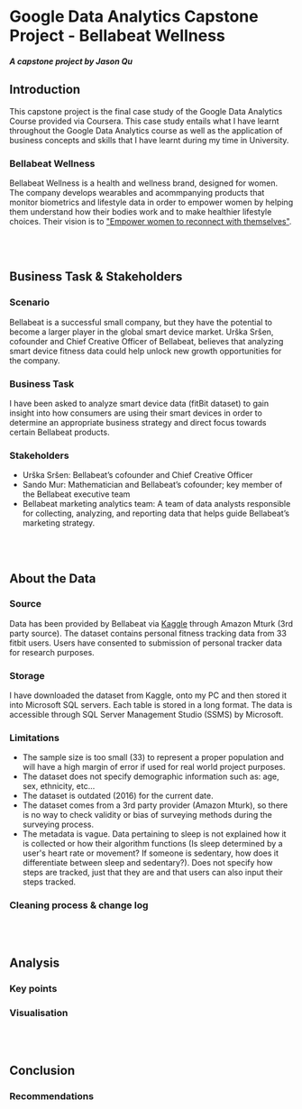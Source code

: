 # Google Data Analytics Capstone Project - Bellabeat Wellness
##### A capstone project by Jason Qu 
## Introduction 
This capstone project is the final case study of the Google Data Analytics Course provided via Coursera. This case study entails what I have learnt throughout the Google Data Analytics course as well as the application of business concepts and skills that I have learnt during my time in University.

### Bellabeat Wellness
Bellabeat Wellness is a health and wellness brand, designed for women. The company develops wearables and acommpanying products that monitor biometrics and lifestyle data in order to empower women by helping them understand how their bodies work and to make healthier lifestyle choices. Their vision is to ["Empower women to reconnect with themselves"](https://bellabeat.com/about/). 

<br/><br/>
## Business Task & Stakeholders
### Scenario
Bellabeat is a successful small company, but they have the potential to become a larger player in the
global smart device market. Urška Sršen, cofounder and Chief Creative Officer of Bellabeat, believes that analyzing smart
device fitness data could help unlock new growth opportunities for the company. 

### Business Task
I have been asked to analyze smart device data (fitBit dataset) to gain insight into how consumers are using their smart devices in order to determine an appropriate business strategy and direct focus towards certain Bellabeat products.

### Stakeholders
- Urška Sršen: Bellabeat’s cofounder and Chief Creative Officer
- Sando Mur: Mathematician and Bellabeat’s cofounder; key member of the Bellabeat executive team
- Bellabeat marketing analytics team: A team of data analysts responsible for collecting, analyzing, and reporting data that helps guide Bellabeat’s marketing strategy.

<br/><br/>
## About the Data
### Source
Data has been provided by Bellabeat via [Kaggle](https://www.kaggle.com/datasets/arashnic/fitbit) through Amazon Mturk (3rd party source). The dataset contains personal fitness tracking data from 33 fitbit users. Users have consented to submission of personal tracker data for research purposes.

### Storage
I have downloaded the dataset from Kaggle, onto my PC and then stored it into Microsoft SQL servers. Each table is stored in a long format. The data is accessible through SQL Server Management Studio (SSMS) by Microsoft.

### Limitations
- The sample size is too small (33) to represent a proper population and will have a high margin of error if used for real world project purposes.
- The dataset does not specify demographic information such as: age, sex, ethnicity, etc...
- The dataset is outdated (2016) for the current date.
- The dataset comes from a 3rd party provider (Amazon Mturk), so there is no way to check validity or bias of surveying methods during the surveying process.
- The metadata is vague. Data pertaining to sleep is not explained how it is collected or how their algorithm functions (Is sleep determined by a user's heart rate or movement? If someone is sedentary, how does it differentiate between sleep and sedentary?). Does not specify how steps are tracked, just that they are and that users can also input their steps tracked.

### Cleaning process & change log

<br/><br/>
## Analysis
### Key points
### Visualisation

<br/><br/>
## Conclusion
### Recommendations
